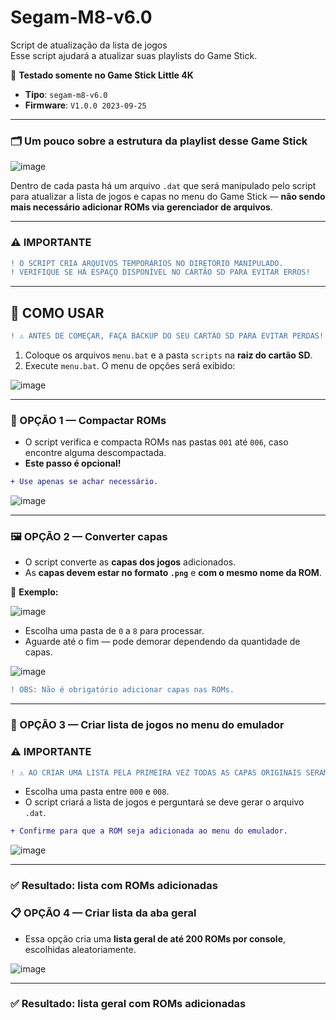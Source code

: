 # Segam-M8-v6.0

Script de atualização da lista de jogos  
Esse script ajudará a atualizar suas playlists do Game Stick.

📌 **Testado somente no Game Stick Little 4K**

- **Tipo**: `segam-m8-v6.0`  
- **Firmware**: `V1.0.0 2023-09-25`

---

### 🗂️ Um pouco sobre a estrutura da playlist desse Game Stick

![image](https://github.com/user-attachments/assets/c08114af-53dc-474a-855a-a34392aa9614)

Dentro de cada pasta há um arquivo `.dat` que será manipulado pelo script para atualizar a lista de jogos e capas no menu do Game Stick — **não sendo mais necessário adicionar ROMs via gerenciador de arquivos**.

---

### ⚠️ IMPORTANTE

```diff
! O SCRIPT CRIA ARQUIVOS TEMPORÁRIOS NO DIRETÓRIO MANIPULADO.
! VERIFIQUE SE HÁ ESPAÇO DISPONÍVEL NO CARTÃO SD PARA EVITAR ERROS!
```

---

## 🧠 COMO USAR

```diff
! ⚠️ ANTES DE COMEÇAR, FAÇA BACKUP DO SEU CARTÃO SD PARA EVITAR PERDAS!
```

1. Coloque os arquivos `menu.bat` e a pasta `scripts` na **raiz do cartão SD**.  
2. Execute `menu.bat`. O menu de opções será exibido:

![image](https://github.com/user-attachments/assets/2f9c3d72-e8b8-43e4-a92a-7835faecb13c)

---

### 🔹 OPÇÃO 1 — Compactar ROMs

- O script verifica e compacta ROMs nas pastas `001` até `006`, caso encontre alguma descompactada.
- **Este passo é opcional!**

```diff
+ Use apenas se achar necessário.
```

![image](https://github.com/user-attachments/assets/bd1f6bc5-bf47-4f00-b5e8-76f01344cc17)

---

### 🖼️ OPÇÃO 2 — Converter capas

- O script converte as **capas dos jogos** adicionados.
- As **capas devem estar no formato `.png`** e **com o mesmo nome da ROM**.

📌 **Exemplo:**

![image](https://github.com/user-attachments/assets/ace1b7b3-9241-4e25-aceb-a9a517fccb74)

- Escolha uma pasta de `0` a `8` para processar.
- Aguarde até o fim — pode demorar dependendo da quantidade de capas.

![image](https://github.com/user-attachments/assets/caa04971-d196-4380-83ce-6bf51ec038a0)

```diff
! OBS: Não é obrigatório adicionar capas nas ROMs.
```

---

### 🧾 OPÇÃO 3 — Criar lista de jogos no menu do emulador
### ⚠️ IMPORTANTE
```diff
! ⚠️ AO CRIAR UMA LISTA PELA PRIMEIRA VEZ TODAS AS CAPAS ORIGINAIS SERAM APAGADAS SENDO NECESSARIO ADICIONAR NOVAS CAPAS!
```
- Escolha uma pasta entre `000` e `008`.
- O script criará a lista de jogos e perguntará se deve gerar o arquivo `.dat`.

```diff
+ Confirme para que a ROM seja adicionada ao menu do emulador.
```

![image](https://github.com/user-attachments/assets/f3b8466d-841e-493e-a269-ded44d1528da)

---

### ✅ Resultado: lista com ROMs adicionadas

### 📋 OPÇÃO 4 — Criar lista da aba geral

- Essa opção cria uma **lista geral de até 200 ROMs por console**, escolhidas aleatoriamente.

![image](https://github.com/user-attachments/assets/e1f5e92a-48d8-46c6-8c70-22688f2ad10a)

---

### ✅ Resultado: lista geral com ROMs adicionadas
